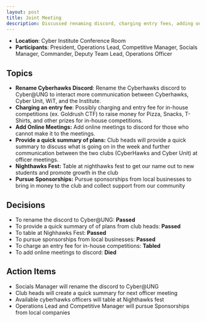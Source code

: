```yaml
---
layout: post
title: Joint Meeting
description: Discussed renaming discord, charging entry fees, adding online meetings, nighthawks fest, sponsorships, and providing brief summary of plalns.
---
```


- **Location**: Cyber Institute Conference Room
- **Participants**: President, Operations Lead, Competitive Manager, Socials Manager, Commander, Deputy Team Lead, Operations Officer

## Topics

- **Rename Cyberhawks Discord**: Rename the Cyberhawks discord to Cyber@UNG to interact more communication between Cyberhawks, Cyber Unit, WiT, and the Institute.
- **Charging an entry fee**: Possibly charging and entry fee for in-house competitions (ex. Goldrush CTF) to raise money for Pizza, Snacks, T-Shirts, and other prizes for in-house competitions.
- **Add Online Meetings:** Add online meetings to discord for those who cannot make it to the meetings.
- **Provide a quick summary of plans:** Club heads will provide a quick summary to discuss what is going on in the week and further communication between the two clubs (CyberHawks and Cyber Unit) at officer meetings.
- **Nighthawks Fest:** Table at nighthawks fest to get our name out to new students and promote growth in the club
- **Pursue Sponsorships:** Pursue sponsorships from local businesses to bring in money to the club and collect support from our community

## Decisions

- To rename the discord to Cyber@UNG: **Passed**
- To provide a quick summary of of plans from club heads: **Passed**
- To table at Nighhawks Fest: **Passed**
- To pursue sponsorships from local businesses: **Passed**
- To charge an entry fee for in-house competitions: **Tabled**
- To add online meetings to discord: **Died**

## Action Items

- Socials Manager will rename the discord to Cyber@UNG
- Club heads will create a quick summary for next officer meeting
- Available cyberhawks officers will table at Nighthawks fest
- Operations Lead and Competitive Manager will pursue Sponsorships from local companies
